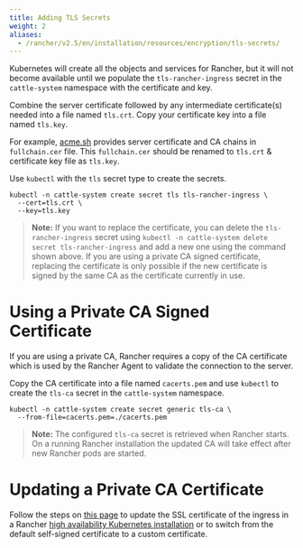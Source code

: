 ```yaml
---
title: Adding TLS Secrets
weight: 2
aliases:
  - /rancher/v2.5/en/installation/resources/encryption/tls-secrets/
---
```


Kubernetes will create all the objects and services for Rancher, but it will not become available until we populate the `tls-rancher-ingress` secret in the `cattle-system` namespace with the certificate and key.

Combine the server certificate followed by any intermediate certificate(s) needed into a file named `tls.crt`. Copy your certificate key into a file named `tls.key`.

For example, [acme.sh](https://acme.sh) provides server certificate and CA chains in `fullchain.cer` file. 
This `fullchain.cer` should be renamed to `tls.crt` & certificate key file as `tls.key`.

Use `kubectl` with the `tls` secret type to create the secrets.

```
kubectl -n cattle-system create secret tls tls-rancher-ingress \
  --cert=tls.crt \
  --key=tls.key
```

> **Note:** If you want to replace the certificate, you can delete the `tls-rancher-ingress` secret using `kubectl -n cattle-system delete secret tls-rancher-ingress` and add a new one using the command shown above. If you are using a private CA signed certificate, replacing the certificate is only possible if the new certificate is signed by the same CA as the certificate currently in use.

# Using a Private CA Signed Certificate

If you are using a private CA, Rancher requires a copy of the CA certificate which is used by the Rancher Agent to validate the connection to the server.

Copy the CA certificate into a file named `cacerts.pem` and use `kubectl` to create the `tls-ca` secret in the `cattle-system` namespace.

```
kubectl -n cattle-system create secret generic tls-ca \
  --from-file=cacerts.pem=./cacerts.pem
```

> **Note:** The configured `tls-ca` secret is retrieved when Rancher starts. On a running Rancher installation the updated CA will take effect after new Rancher pods are started.

# Updating a Private CA Certificate

Follow the steps on [this page]({{<baseurl>}}/rancher/v2.x/en/installation/resources/update-ca-cert) to update the SSL certificate of the ingress in a Rancher [high availability Kubernetes installation]({{<baseurl>}}/rancher/v2.5/en/installation/install-rancher-on-k8s/) or to switch from the default self-signed certificate to a custom certificate.